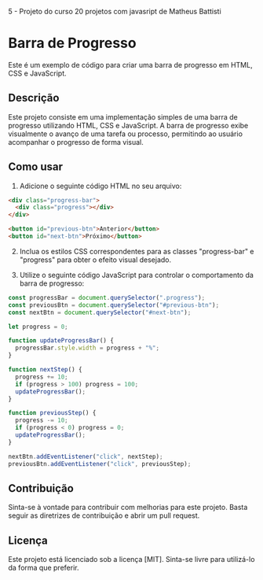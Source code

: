 5 - Projeto do curso 20 projetos com javasript de Matheus Battisti

# Barra de Progresso

Este é um exemplo de código para criar uma barra de progresso em HTML, CSS e JavaScript.

## Descrição

Este projeto consiste em uma implementação simples de uma barra de progresso utilizando HTML, CSS e JavaScript. A barra de progresso exibe visualmente o avanço de uma tarefa ou processo, permitindo ao usuário acompanhar o progresso de forma visual.

## Como usar

1. Adicione o seguinte código HTML no seu arquivo:

```html
<div class="progress-bar">
  <div class="progress"></div>
</div>

<button id="previous-btn">Anterior</button>
<button id="next-btn">Próximo</button>
```

2. Inclua os estilos CSS correspondentes para as classes "progress-bar" e "progress" para obter o efeito visual desejado.

3. Utilize o seguinte código JavaScript para controlar o comportamento da barra de progresso:

```javascript
const progressBar = document.querySelector(".progress");
const previousBtn = document.querySelector("#previous-btn");
const nextBtn = document.querySelector("#next-btn");

let progress = 0;

function updateProgressBar() {
  progressBar.style.width = progress + "%";
}

function nextStep() {
  progress += 10;
  if (progress > 100) progress = 100;
  updateProgressBar();
}

function previousStep() {
  progress -= 10;
  if (progress < 0) progress = 0;
  updateProgressBar();
}

nextBtn.addEventListener("click", nextStep);
previousBtn.addEventListener("click", previousStep);
```

## Contribuição

Sinta-se à vontade para contribuir com melhorias para este projeto. Basta seguir as diretrizes de contribuição e abrir um pull request.

## Licença

Este projeto está licenciado sob a licença [MIT]. Sinta-se livre para utilizá-lo da forma que preferir.
